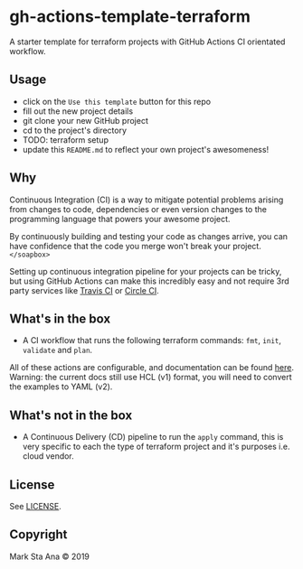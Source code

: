 # gh-actions-template-terraform

A starter template for terraform projects with GitHub Actions CI orientated workflow.

## Usage

- click on the `Use this template` button for this repo
- fill out the new project details
- git clone your new GitHub project
- cd to the project's directory
- TODO: terraform setup
- update this `README.md` to reflect your own project's awesomeness!

## Why

Continuous Integration (CI) is a way to mitigate potential problems arising from changes to code, dependencies or even version changes to the programming language that powers your awesome project. 

By continuously building and testing your code as changes arrive, you can have confidence that the code you merge won't break your project.`</soapbox>`

Setting up continuous integration pipeline for your projects can be tricky, but using GitHub Actions can make this incredibly easy and not require 3rd party services like [Travis CI][link_travis] or [Circle CI][link_circleci].

## What's in the box

- A CI workflow that runs the following terraform commands: `fmt`, `init`, `validate` and `plan`.

All of these actions are configurable, and documentation can be found [here][tfactions_docs]. Warning: the current docs still use HCL (v1) format, you will need to convert the examples to YAML (v2).
 
## What's not in the box

- A Continuous Delivery (CD) pipeline to run the `apply` command, this is very specific to each the type of terraform project and it's purposes i.e. cloud vendor.

## License

See [LICENSE](LICENSE).

## Copyright

Mark Sta Ana &copy; 2019 

<!-- linkies -->

[link_travis]: https://travis-ci.org
[link_circleci]: https://circleci.com
[tfactions_docs]: https://www.terraform.io/docs/github-actions/getting-started/index.html